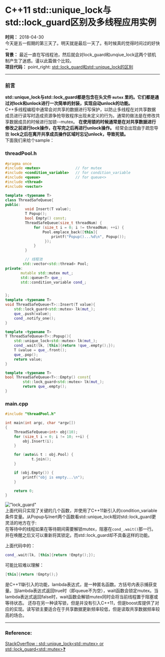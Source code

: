 C++11 std::unique_lock与std::lock_guard区别及多线程应用实例
========
**时间：** 2018-04-30<br />
今天是五一假期的第三天了。明天就是最后一天了。有时候真的觉得时间过的好快~<br />
**背景：** 最近一直在写线程池，然后就会对lock_guard和unqiue_lock这两个锁机制产生了迷惑。谨以此篇做个比较。<br />
**项目代码：** point_right: [std::lock_guard和std::unique_lock的区别](https://github.com/tycao/tycao.github.io/tree/master/thread_pool/lock_guard_vs_unique_lock)<br />
**********
### 前言
**std::unique_lock与std::lock_guard都是包含在头文件 `mutex` 里的。它们都是通过对lock和unlock进行一次简单的封装，实现自动unlock的功能。** <br />
C++多线程编程中通常会对共享的数据进行写保护，以防止多线程在对共享数据成员进行读写时造成资源争抢导致程序出现未定义的行为。通常的做法是在修改共享数据成员的时候进行加锁--mutex。
 **在使用锁的时候通常是在对共享数据进行修改之前进行lock操作，在写完之后再进行unlock操作。** 经常会出现由于疏忽导致 **lock之后在离开共享成员操作区域时忘记unlock，导致死锁。** <br />
下面我们来给个sample：<br />
### threadPool.h
```cpp
#pragma once
#include <mutex>                // for mutex
#include <condition_variable>   // for condition_variable
#include <queue>                // for queue<>
#include <thread>
#include <vector>

template <typename T>
class ThreadSafeQueue{
public:
         void Insert(T value);
         T Popup();
         bool Empty() const;
         ThreadSafeQueue(size_t threadNum) {
             for (size_t i = 0; i != threadNum; ++i) {
                 Pool.emplace_back([this]{
                     printf("Popup()...%d\n", Popup());
                  });
             }
         }

         // 线程池
        std::vector<std::thread> Pool;
private:
       mutable std::mutex mut_;
       std::queue<T> que_;
       std::condition_variable cond_;


};
template <typename T>
void ThreadSafeQueue<T>::Insert(T value){
    std::lock_guard<std::mutex> lk(mut_);
    que_.push(value);
    cond_.notify_one();
}

template <typename T>
T ThreadSafeQueue<T>::Popup(){
    std::unique_lock<std::mutex> lk(mut_);
    cond_.wait(lk, [this]{return !que_.empty();});
    T &value = que_.front();
    que_.pop();
    return value;
}

template <typename T>
bool ThreadSafeQueue<T>::Empty() const{
        std::lock_guard<std::mutex> lk(mut_);
        return que_.empty();
}
```
### main.cpp
```cpp
#include "threadPool.h"

int main(int argc, char *argv[])
{
    ThreadSafeQueue<int> obj(10);
    for (size_t i = 0; i != 10; ++i) {
        obj.Insert(i);
    }

    for (auto&& t : obj.Pool) {
            t.join();
    }

    if (obj.Empty()) {
        printf("obj is empty...\n");
    }

    return 0;
}
```
!["lock_guard"](https://github.com/tycao/tycao.github.io/blob/master/src/lock_guard.png "lock_guard")<br />
上面代码只实现了关键的几个函数，并使用了C++11新引入的condition_variable条件变量。从Popup与Inert两个函数看std::unique_lock相对std::lock_guard更灵活的地方在于: <br />
在等待中的线程如果在等待期间需要解锁mutex，阻塞在`cond_.wait()`那一行。并在唤醒之后又可以重新将其锁定。而std::lock_guard却不具备这样的功能。

上面代码中的：<br />
```cpp
cond_.wait(lk, [this]{return !Empty();});  
```
可能比较难以理解：<br />
```cpp
[this]{return !Empty();}
```
是C++11新引入的功能，lambda表达式，是一种匿名函数。方括号内表示捕获变量。当lambda表达式返回true时（即queue不为空），wait函数会锁定mutex。当lambda表达式返回false时，wait函数会解锁mutex同时会将当前线程置于阻塞或等待状态。
还存在另一种读写锁，但是并没有引入C++11，但是boost库提供了对应的实现。读写锁主要适合在于共享数据更新频率较低，但是读取共享数据频率较高的场合。

******************
### Reference:
[StackOverflow : std::unique_lock\<std::mutex\> or std::lock_guard\<std::mutex\>:question:](https://stackoverflow.com/questions/20516773/stdunique-lockstdmutex-or-stdlock-guardstdmutex)<br />
